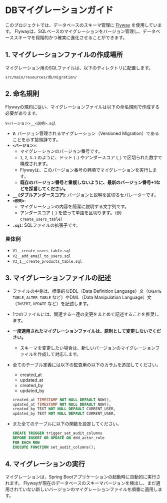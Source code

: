 # DBマイグレーションガイド

このプロジェクトでは、データベースのスキーマ管理に [Flyway](https://flywaydb.org/) を使用しています。
Flywayは、SQLベースのマイグレーションをバージョン管理し、データベーススキーマを段階的かつ確実に進化させることができます。

## 1. マイグレーションファイルの作成場所

マイグレーション用のSQLファイルは、以下のディレクトリに配置します。

```
src/main/resources/db/migration/
```

## 2. 命名規則

Flywayの規約に従い、マイグレーションファイルは以下の命名規則で作成する必要があります。

`V<バージョン>__<説明>.sql`

- **`V`**: バージョン管理されるマイグレーション（Versioned Migration）であることを示す接頭辞です。
- **`<バージョン>`**:
    - マイグレーションのバージョン番号です。
    - `1`, `2`, `3.1` のように、ドット (`.`) やアンダースコア (`_`) で区切られた数字で構成されます。
    - Flywayは、このバージョン番号の昇順でマイグレーションを実行します。
    - **既存のバージョン番号と重複しないように、最新のバージョン番号+1などを採番してください。**
- **`__` (ダブルアンダースコア)**: バージョンと説明を区切るセパレーターです。
- **`<説明>`**:
    - マイグレーションの内容を簡潔に説明する文字列です。
    - アンダースコア (`_`) を使って単語を区切ります。（例: `create_users_table`）
- **`.sql`**: SQLファイルの拡張子です。

### 具体例

- `V1__create_users_table.sql`
- `V2__add_email_to_users.sql`
- `V3_1__create_products_table.sql`

## 3. マイグレーションファイルの記述

- ファイルの中身は、標準的なDDL（Data Definition Language）文（`CREATE TABLE`, `ALTER TABLE`
  など）やDML（Data Manipulation Language）文（`INSERT`, `UPDATE` など）を記述します。
- 1つのファイルには、関連する一連の変更をまとめて記述することを推奨します。
- **一度適用されたマイグレーションファイルは、原則として変更しないでください。**
    - スキーマを変更したい場合は、新しいバージョンのマイグレーションファイルを作成して対応します。
- 全てのテーブル定義には以下の監査用の以下のカラムを追加してください。
    - created_at
    - updated_at
    - created_by
    - updated_by

    ```sql
    created_at TIMESTAMP NOT NULL DEFAULT NOW(),
    updated_at TIMESTAMP NOT NULL DEFAULT NOW(),
    created_by TEXT NOT NULL DEFAULT CURRENT_USER,
    updated_by TEXT NOT NULL DEFAULT CURRENT_USER,
    ```
- また全てのテーブルに以下の関数を設定してください。
  ```sql
  CREATE TRIGGER trigger_set_audit_columns
  BEFORE INSERT OR UPDATE ON ddd_actor_role
  FOR EACH ROW
  EXECUTE FUNCTION set_audit_columns();
  ```

## 4. マイグレーションの実行

マイグレーションは、Spring Bootアプリケーションの起動時に自動的に実行されます。
Flywayが現在のデータベースのスキーマバージョンを検出し、まだ適用されていない新しいバージョンのマイグレーションファイルを順番に適用します。
